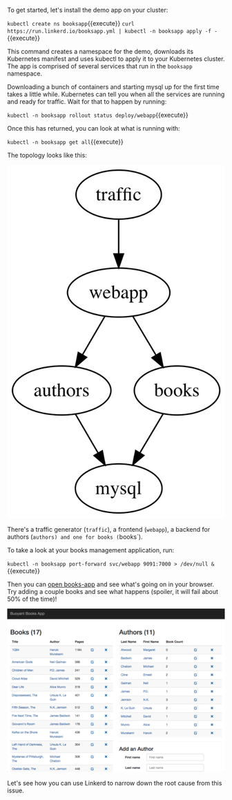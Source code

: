 To get started, let's install the demo app on your cluster:

`kubectl create ns booksapp`{{execute}}
`curl https://run.linkerd.io/booksapp.yml | kubectl -n booksapp apply -f -`{{execute}}

This command creates a namespace for the demo, downloads its Kubernetes manifest
and uses kubectl to apply it to your Kubernetes cluster. The app is comprised
of several services that run in the `booksapp` namespace.

Downloading a bunch of containers and starting mysql up for the first time
takes a little while. Kubernetes can tell you when all the services are running
and ready for traffic. Wait for that to happen by running:

`kubectl -n booksapp rollout status deploy/webapp`{{execute}}

Once this has returned, you can look at what is running with:

`kubectl -n booksapp get all`{{execute}}

The topology looks like this:

![books-app topology](assets/topology.png)

There's a traffic generator (`traffic`), a frontend (`webapp`), a backend for
authors (`authors) and one for books (`books`).

To take a look at your books management application, run:

`kubectl -n booksapp port-forward svc/webapp 9091:7000 > /dev/null &`{{execute}}

Then you can [open books-app](https://[[HOST_SUBDOMAIN]]-9091-[[KATACODA_HOST]].environments.katacoda.com/)
and see what's going on in your browser. Try adding a couple books and see what
happens (spoiler, it will fail about 50% of the time)!

![nodevoto](assets/books-app.png)

Let's see how you can use Linkerd to narrow down the root cause from this issue.
